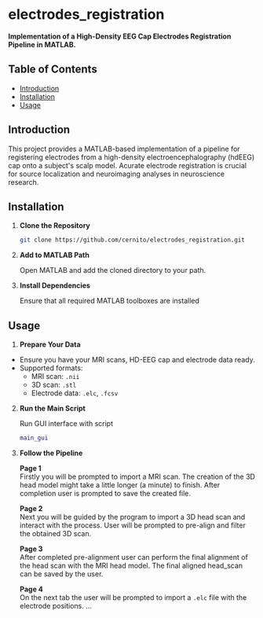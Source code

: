 # electrodes_registration

**Implementation of a High-Density EEG Cap Electrodes Registration Pipeline in MATLAB.**

## Table of Contents

- [Introduction](#introduction)
- [Installation](#installation)
- [Usage](#usage)

## Introduction

This project provides a MATLAB-based implementation of a pipeline for registering electrodes from a high-density electroencephalography (hdEEG) cap onto a subject's scalp model. Acurate electrode registration is crucial for source localization and neuroimaging analyses in neuroscience research.
 
## Installation

1. **Clone the Repository**

   ```bash
   git clone https://github.com/cernito/electrodes_registration.git
   ```
   
2. **Add to MATLAB Path**

   Open MATLAB and add the cloned directory to your path.

3. **Install Dependencies**

   Ensure that all required MATLAB toolboxes are installed

## Usage

1. **Prepare Your Data**

- Ensure you have your MRI scans, HD-EEG cap and electrode data ready.
- Supported formats:
  - MRI scan: `.nii`
  - 3D scan: `.stl`
  - Electrode data: `.elc`, `.fcsv`
 
2. **Run the Main Script**

   Run GUI interface with script
   ```matlab
   main_gui
   ```

2. **Follow the Pipeline**

   **Page 1**  
   Firstly you will be prompted to import a MRI scan.
   The creation of the 3D head model might take a little longer (a minute) to finish.
   After completion user is prompted to save the created file.

   **Page 2**  
   Next you will be guided by the program to import a 3D head scan and interact with the process.
   User will be prompted to pre-align and filter the obtained 3D scan.

   **Page 3**  
   After completed pre-alignment user can perform the final alignment of the head scan with the MRI head model.
   The final aligned head_scan can be saved by the user.

   **Page 4**  
   On the next tab the user will be prompted to import a `.elc` file with the electrode positions.
   ...


